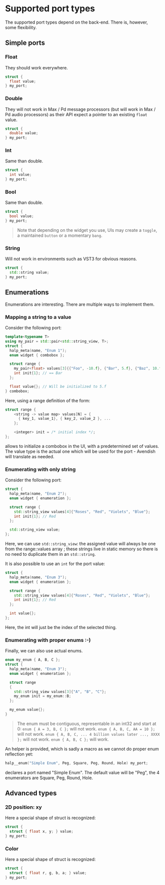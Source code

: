 # Supported port types

The supported port types depend on the back-end. There is, however, some flexibility.

## Simple ports

### Float

They should work everywhere.

```cpp
struct {
  float value;
} my_port;
```

### Double

They will not work in Max / Pd message processors (but will work in Max / Pd audio processors)
as their API expect a pointer to an existing `float` value.

```cpp
struct {
  double value;
} my_port;
```

### Int

Same than double.

```cpp
struct {
  int value;
} my_port;
```

### Bool

Same than double.

```cpp
struct {
  bool value;
} my_port;
```

> Note that depending on the widget you use, UIs may create a `toggle`, 
> a maintained `button` or a momentary `bang`.

### String

Will not work in environments such as VST3 for obvious reasons.

```cpp
struct {
  std::string value;
} my_port;
```

## Enumerations

Enumerations are interesting.
There are multiple ways to implement them.

### Mapping a string to a value

Consider the following port:

```cpp
template<typename T>
using my_pair = std::pair<std::string_view, T>;
struct {
  halp_meta(name, "Enum 1");
  enum widget { combobox };

  struct range {
    my_pair<float> values[3]{{"Foo", -10.f}, {"Bar", 5.f}, {"Baz", 10.f}};
    int init{1}; // == Bar
  };

  float value{}; // Will be initialized to 5.f
} combobox;
```

Here, using a range definition of the form:

```cpp
struct range {
    <string -> value map> values[N] = { 
      { key_1, value_1}, { key_2, value_2 }, ... 
    };

    <integer> init = /* initial index */;
};
```

allows to initialize a combobox in the UI, with a predetermined set of values.
The value type is the actual one which will be used for the port - Avendish will translate 
as needed.

### Enumerating with only string

Consider the following port:

```cpp
struct {
  halp_meta(name, "Enum 2");
  enum widget { enumeration };

  struct range {
    std::string_view values[4]{"Roses", "Red", "Violets", "Blue"};
    int init{1}; // Red
  };

  std::string_view value;
};
```

Here, we can use `std::string_view`: the assigned value will always be 
one from the range::values array ; these strings live in static memory 
so there is no need to duplicate them in an `std::string`.

It is also possible to use an `int` for the port value:

```cpp
struct {
  halp_meta(name, "Enum 3");
  enum widget { enumeration };

  struct range {
    std::string_view values[4]{"Roses", "Red", "Violets", "Blue"};
    int init{1}; // Red
  };

  int value{};
};
```

Here, the int will just be the index of the selected thing.

### Enumerating with proper enums :-)

Finally, we can also use actual enums.

```cpp
enum my_enum { A, B, C };
struct {
  halp_meta(name, "Enum 3");
  enum widget { enumeration };

  struct range
  {
    std::string_view values[3]{"A", "B", "C"};
    my_enum init = my_enum::B;
  };

  my_enum value{};
}
```

> The enum must be contiguous, representable in an int32 and start at 0: 
> `enum { A = 3, B, C };` will not work. 
> `enum { A, B, C, AA = 10 };` will not work.
> `enum { A, B, C, ... 4 billion values later ..., XXXX };` will not work.
> `enum { A, B, C };` will work.

An helper is provided, which is sadly a macro as we cannot do proper enum reflection yet:

```cpp
halp__enum("Simple Enum", Peg, Square, Peg, Round, Hole) my_port;
```

declares a port named "Simple Enum". The default value will be "Peg", the 4 enumerators are Square, Peg, Round, Hole.


## Advanced types

### 2D position: xy

Here a special shape of struct is recognized:

```cpp
struct {
  struct { float x, y; } value;
} my_port;
```

### Color

Here a special shape of struct is recognized:

```cpp
struct {
  struct { float r, g, b, a; } value;
} my_port;
```
